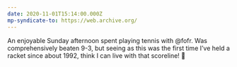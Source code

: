 ```yaml
---
date: 2020-11-01T15:14:00.000Z
mp-syndicate-to: https://web.archive.org/
---
```

An enjoyable Sunday afternoon spent playing tennis with @fofr. Was comprehensively beaten 9-3, but seeing as this was the first time I’ve held a racket since about 1992, think I can live with that scoreline! 🎾

